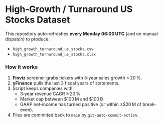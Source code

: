 # High‑Growth / Turnaround US Stocks Dataset

This repository auto-refreshes **every Monday 06:00 UTC** (and on manual dispatch) to produce:

* `high_growth_turnaround_us_stocks.csv`
* `high_growth_turnaround_us_stocks.xlsx`

### How it works

1. **Finviz** screener grabs tickers with 5‑year sales growth > 20 %.
2. **yFinance** pulls the last 3 fiscal years of statements.
3. Script keeps companies with:
   * 3‑year revenue CAGR ≥ 20 %
   * Market cap between \$100 M and \$100 B
   * GAAP net-income has turned positive (or within ±\$20 M of break-even).
4. Files are committed back to `main` by `git-auto-commit-action`.
